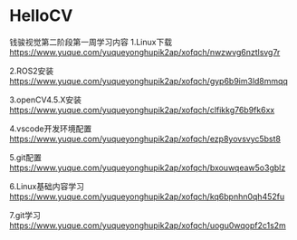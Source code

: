 # HelloCV
钱骏视觉第二阶段第一周学习内容
1.Linux下载
https://www.yuque.com/yuqueyonghupik2ap/xofqch/nwzwvg6nztlsvg7r

2.ROS2安装
https://www.yuque.com/yuqueyonghupik2ap/xofqch/gyp6b9im3ld8mmqq

3.openCV4.5.X安装
https://www.yuque.com/yuqueyonghupik2ap/xofqch/clfikkg76b9fk6xx

4.vscode开发环境配置
https://www.yuque.com/yuqueyonghupik2ap/xofqch/ezp8yovsvyc5bst8

5.git配置
https://www.yuque.com/yuqueyonghupik2ap/xofqch/bxouwqeaw5o3gblz

6.Linux基础内容学习
https://www.yuque.com/yuqueyonghupik2ap/xofqch/kq6bpnhn0qh452fu

7.git学习
https://www.yuque.com/yuqueyonghupik2ap/xofqch/uogu0wqopf2c1s2m
